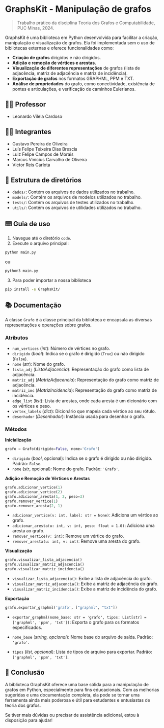 # GraphsKit - Manipulação de grafos

> Trabalho prático da disciplina Teoria dos Grafos e Computabilidade, PUC Minas, 2024.

GraphsKit é uma biblioteca em Python desenvolvida para facilitar a criação, manipulação e visualização de grafos. Ela foi implementada sem o uso de bibliotecas externas e oferece funcionalidades como:

- **Criação de grafos** dirigidos e não dirigidos.
- **Adição e remoção de vértices e arestas**.
- **Visualização de diferentes representações** de grafos (lista de adjacência, matriz de adjacência e matriz de incidência).
- **Exportação de grafos** nos formatos GRAPHML, PPM e TXT.
- **Análise de propriedades** do grafo, como conectividade, existência de pontes e articulações, e verificação de caminhos Eulerianos.

## 👨‍🏫 Professor

- Leonardo Vilela Cardoso

## 🧑‍🎓 Integrantes

- Gustavo Pereira de Oliveira
- Luís Felipe Teixeira Dias Brescia
- Luiz Felipe Campos de Morais
- Marcus Vinícius Carvalho de Oliveira
- Victor Reis Carlota

## 📂 Estrutura de diretórios

- `dados/`: Contém os arquivos de dados utilizados no trabalho.
- `models/`: Contém os arquivos de modelos utilizados no trabalho.
- `tests/`: Contém os arquivos de testes utilizados no trabalho.
- `utils/`: Contém os arquivos de utilidades utilizados no trabalho.

<!-- ## 📽️ Demonstração

![DESC](docs/grafo.gif) -->

## ⌨️ Guia de uso

1. Navegue até o diretório `code`.
2. Execute o arquivo principal:

```bash python
python main.py
```

ou

```bash
python3 main.py
```

3. Para poder importar a nossa biblioteca

```bash
pip install -e GraphsKit/
```

## 📚 Documentação

A classe `Grafo` é a classe principal da biblioteca e encapsula as diversas representações e operações sobre grafos.

### **Atributos**

- `num_vertices` (_int_): Número de vértices no grafo.
- `dirigido` (_bool_): Indica se o grafo é dirigido (`True`) ou não dirigido (`False`).
- `nome` (_str_): Nome do grafo.
- `lista_adj` (_ListaAdjacencia_): Representação do grafo como lista de adjacência.
- `matriz_adj` (_MatrizAdjacencia_): Representação do grafo como matriz de adjacência.
- `matriz_inc` (_MatrizIncidencia_): Representação do grafo como matriz de incidência.
- `edge_list` (_list_): Lista de arestas, onde cada aresta é um dicionário com os vértices e peso.
- `vertex_labels` (_dict_): Dicionário que mapeia cada vértice ao seu rótulo.
- `desenhador` (_Desenhador_): Instância usada para desenhar o grafo.

### **Métodos**

**Inicialização**

```python
grafo = Grafo(dirigido=False, nome='Grafo')
```

- `dirigido` (_bool_, opcional): Indica se o grafo é dirigido ou não dirigido. Padrão: `False`.
- `nome` (_str_, opcional): Nome do grafo. Padrão: `'Grafo'`.

**Adição e Remoção de Vértices e Arestas**

```python
grafo.adicionar_vertice(1)
grafo.adicionar_vertice(2)
grafo.adicionar_aresta(1, 2, peso=3)
grafo.remover_vertice(1)
grafo.remover_aresta(2, 1)
```

- `adicionar_vertice(v: int, label: str = None)`: Adiciona um vértice ao grafo.
- `adicionar_aresta(u: int, v: int, peso: float = 1.0)`: Adiciona uma aresta ao grafo.
- `remover_vertice(v: int)`: Remove um vértice do grafo.
- `remover_aresta(u: int, v: int)`: Remove uma aresta do grafo.

**Visualização**

```python
grafo.visualizar_lista_adjacencia()
grafo.visualizar_matriz_adjacencia()
grafo.visualizar_matriz_incidencia()
```

- `visualizar_lista_adjacencia()`: Exibe a lista de adjacência do grafo.
- `visualizar_matriz_adjacencia()`: Exibe a matriz de adjacência do grafo.
- `visualizar_matriz_incidencia()`: Exibe a matriz de incidência do grafo.

**Exportação**

```python
grafo.exportar_graphml('grafo', ["graphml", "txt"])
```

- `exportar_graphml(nome_base: str = 'grafo', tipos: List[str] = ['graphml', 'ppm', 'txt'])`: Exporta o grafo para os formatos especificados.

- `nome_base` (_string, opcional_): Nome base do arquivo de saída. Padrão: `'grafo'`.
- `tipos` (_list, opcional_): Lista de tipos de arquivo para exportar. Padrão: `['graphml', 'ppm', 'txt']`.

## 📌 Conclusão

A biblioteca GraphsKit oferece uma base sólida para a manipulação de grafos em Python, especialmente para fins educacionais. Com as melhorias sugeridas e uma documentação completa, ela pode se tornar uma ferramenta ainda mais poderosa e útil para estudantes e entusiastas de teoria dos grafos.

Se tiver mais dúvidas ou precisar de assistência adicional, estou à disposição para ajudar!
